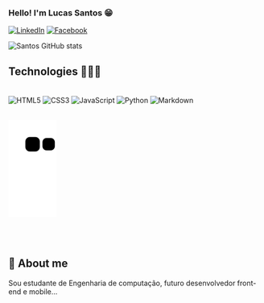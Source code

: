 
### Hello! I'm Lucas Santos 😁

[![LinkedIn](https://img.shields.io/badge/LinkedIn-0077B5?style=for-the-badge&logo=linkedin&logoColor=white)](https://www.linkedin.com/in/lucas-gouveia-194615214/)
[![Facebook](https://img.shields.io/badge/Facebook-1877F2?style=for-the-badge&logo=facebook&logoColor=white)](https://www.facebook.com/profile.php?id=100012474697502)


![Santos GitHub stats](https://github-readme-stats.vercel.app/api?username=LucaseSantos&show_icons=true&theme=onedark)

## Technologies 👨🏾‍💻


<div style="display: inline_block"><br/>
  <img align="center" src="https://img.shields.io/badge/HTML5-E34F26?style=for-the-badge&logo=html5&logoColor=white" alt="HTML5"/>
  <img align="center" src="https://img.shields.io/badge/CSS3-1572B6?style=for-the-badge&logo=css3&logoColor=white" alt="CSS3"/>
  <img align="center" src="https://img.shields.io/badge/JavaScript-323330?style=for-the-badge&logo=javascript&logoColor=" alt="JavaScript"/>
  <img align="center" src="https://img.shields.io/badge/Python-14354C?style=for-the-badge&logo=python&logoColor=yellow" alt="Python"/>
  <img align="center" src="https://img.shields.io/badge/Markdown-000000?style=for-the-badge&logo=markdown&logoColor=white" alt="Markdown"/>
</div>
<br/>





![Snake animation](https://github.com/LucaseSantos/LucaseSantos/blob/output/github-contribution-grid-snake.svg)




<br>
<br>


## 🚀 About me
 Sou estudante de Engenharia de computação, futuro desenvolvedor front-end e mobile...
